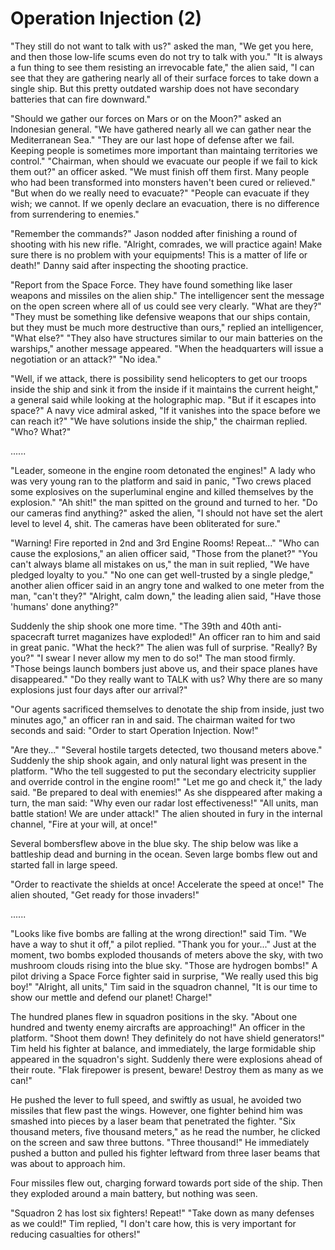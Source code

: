 # Operation Injection (2)

"They still do not want to talk with us?" asked the man, "We get you here, and then those low-life scums even do not try to talk with you." "It is always a fun thing to see them resisting an irrevocable fate," the alien said, "I can see that they are gathering nearly all of their surface forces to take down a single ship. But this pretty outdated warship does not have secondary batteries that can fire downward."

"Should we gather our forces on Mars or on the Moon?" asked an Indonesian general. "We have gathered nearly all we can gather near the Mediterranean Sea." "They are our last hope of defense after we fail. Keeping people is sometimes more important than maintaing territories we control." "Chairman, when should we evacuate our people if we fail to kick them out?" an officer asked. "We must finish off them first. Many people who had been transformed into monsters haven't been cured or relieved." "But when do we really need to evacuate?" "People can evacuate if they wish; we cannot. If we openly declare an evacuation, there is no difference from surrendering to enemies."

"Remember the commands?" Jason nodded after finishing a round of shooting with his new rifle. "Alright, comrades, we will practice again! Make sure there is no problem with your equipments! This is a matter of life or death!" Danny said after inspecting the shooting practice.

"Report from the Space Force. They have found something like laser weapons and missiles on the alien ship." The intelligencer sent the message on the open screen where all of us could see very clearly. "What are they?" "They must be something like defensive weapons that our ships contain, but they must be much more destructive than ours," replied an intelligencer, "What else?" "They also have structures similar to our main batteries on the warships," another message appeared. "When the headquarters will issue a negotiation or an attack?" "No idea."

"Well, if we attack, there is possibility send helicopters to get our troops inside the ship and sink it from the inside if it maintains the current height," a general said while looking at the holographic map. "But if it escapes into space?" A navy vice admiral asked, "If it vanishes into the space before we can reach it?" "We have solutions inside the ship," the chairman replied. "Who? What?"

......

"Leader, someone in the engine room detonated the engines!" A lady who was very young ran to the platform and said in panic, "Two crews placed some explosives on the superluminal engine and killed themselves by the explosion." "Ah shit!" the man spitted on the ground and turned to her. "Do our cameras find anything?" asked the alien, "I should not have set the alert level to level 4, shit. The cameras have been obliterated for sure."

"Warning! Fire reported in 2nd and 3rd Engine Rooms! Repeat..." "Who can cause the explosions," an alien officer said, "Those from the planet?" "You can't always blame all mistakes on us," the man in suit replied, "We have pledged loyalty to you." "No one can get well-trusted by a single pledge," another alien officer said in an angry tone and walked to one meter from the man, "can't they?" "Alright, calm down," the leading alien said, "Have those 'humans' done anything?"

Suddenly the ship shook one more time. "The 39th and 40th anti-spacecraft turret maganizes have exploded!" An officer ran to him and said in great panic. "What the heck?" The alien was full of surprise. "Really? By you?" "I swear I never allow my men to do so!" The man stood firmly. "Those beings launch bombers just above us, and their space planes have disappeared." "Do they really want to TALK with us? Why there are so many explosions just four days after our arrival?"

"Our agents sacrificed themselves to denotate the ship from inside, just two minutes ago," an officer ran in and said. The chairman waited for two seconds and said: "Order to start Operation Injection. Now!"

"Are they..." "Several hostile targets detected, two thousand meters above." Suddenly the ship shook again, and only natural light was present in the platform. "Who the tell suggested to put the secondary electricity supplier and override control in the engine room!" "Let me go and check it," the lady said. "Be prepared to deal with enemies!" As she disppeared after making a turn, the man said: "Why even our radar lost effectiveness!" "All units, man battle station! We are under attack!" The alien shouted in fury in the internal channel, "Fire at your will, at once!"

Several bombersflew above in the blue sky. The ship below was like a battleship dead and burning in the ocean. Seven large bombs flew out and started fall in large speed.

"Order to reactivate the shields at once! Accelerate the speed at once!" The alien shouted, "Get ready for those invaders!"

......

"Looks like five bombs are falling at the wrong direction!" said Tim. "We have a way to shut it off," a pilot replied. "Thank you for your..." Just at the moment, two bombs exploded thousands of meters above the sky, with two mushroom clouds rising into the blue sky. "Those are hydrogen bombs!" A pilot driving a Space Force fighter said in surprise, "We really used this big boy!" "Alright, all units," Tim said in the squadron channel, "It is our time to show our mettle and defend our planet! Charge!"

The hundred planes flew in squadron positions in the sky. "About one hundred and twenty enemy aircrafts are approaching!" An officer in the platform. "Shoot them down! They definitely do not have shield generators!" Tim held his fighter at balance, and immediately, the large formidable ship appeared in the squadron's sight. Suddenly there were explosions ahead of their route. "Flak firepower is present, beware! Destroy them as many as we can!"

He pushed the lever to full speed, and swiftly as usual, he avoided two missiles that flew past the wings. However, one fighter behind him was smashed into pieces by a laser beam that penetrated the fighter. "Six thousand meters, five thousand meters," as he read the number, he clicked on the screen and saw three buttons. "Three thousand!" He immediately pushed a button and pulled his fighter leftward from three laser beams that was about to approach him.

Four missiles flew out, charging forward towards port side of the ship. Then they exploded around a main battery, but nothing was seen.

"Squadron 2 has lost six fighters! Repeat!" "Take down as many defenses as we could!" Tim replied, "I don't care how, this is very important for reducing casualties for others!"